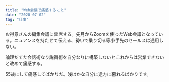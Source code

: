 ```yaml
---
title: "Web会議で痛感すること"
date: "2020-07-02"
tag: "仕事"
---
```


お得意さんの編集会議に出席する。先月からZoomを使ったWeb会議となっている。ニュアンスを持たせて伝える、勢いで乗り切る等小手先のセールスは通用しない。

論理だてた会話術なり説得術を自分なりに構築しないとこれからは営業できないと改めて痛感する。

55歳にして痛感してばかりだ。浅はかな自分に途方に暮れるばかりです。